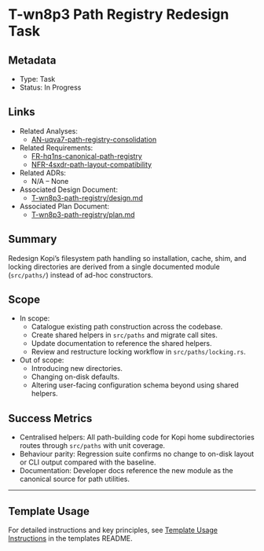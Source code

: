 # T-wn8p3 Path Registry Redesign Task

## Metadata

- Type: Task
- Status: In Progress
  <!-- Draft: Under discussion | In Progress: Actively working | Complete: Code complete | Cancelled: Work intentionally halted -->

## Links

- Related Analyses:
  - [AN-uqva7-path-registry-consolidation](../../analysis/AN-uqva7-path-registry-consolidation.md)
- Related Requirements:
  - [FR-hq1ns-canonical-path-registry](../../requirements/FR-hq1ns-canonical-path-registry.md)
  - [NFR-4sxdr-path-layout-compatibility](../../requirements/NFR-4sxdr-path-layout-compatibility.md)
- Related ADRs:
  - N/A – None
- Associated Design Document:
  - [T-wn8p3-path-registry/design.md](./design.md)
- Associated Plan Document:
  - [T-wn8p3-path-registry/plan.md](./plan.md)

## Summary

Redesign Kopi’s filesystem path handling so installation, cache, shim, and locking directories are derived from a single documented module (`src/paths/`) instead of ad-hoc constructors.

## Scope

- In scope:
  - Catalogue existing path construction across the codebase.
  - Create shared helpers in `src/paths` and migrate call sites.
  - Update documentation to reference the shared helpers.
  - Review and restructure locking workflow in `src/paths/locking.rs`.
- Out of scope:
  - Introducing new directories.
  - Changing on-disk defaults.
  - Altering user-facing configuration schema beyond using shared helpers.

## Success Metrics

- Centralised helpers: All path-building code for Kopi home subdirectories routes through `src/paths` with unit coverage.
- Behaviour parity: Regression suite confirms no change to on-disk layout or CLI output compared with the baseline.
- Documentation: Developer docs reference the new module as the canonical source for path utilities.

---

## Template Usage

For detailed instructions and key principles, see [Template Usage Instructions](../../templates/README.md#task-template-taskmd) in the templates README.
